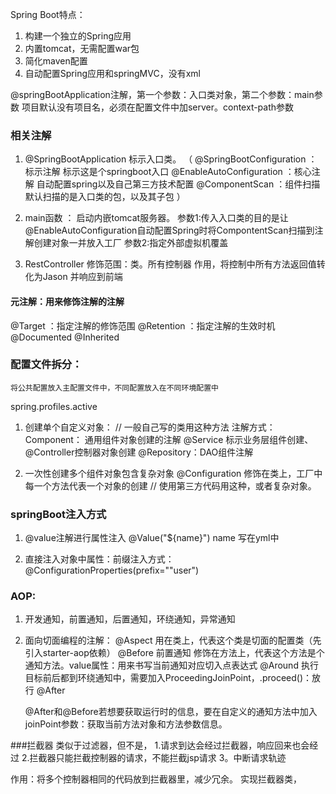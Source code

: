 Spring Boot特点：
1. 构建一个独立的Spring应用
2. 内置tomcat，无需配置war包
3. 简化maven配置
4. 自动配置Spring应用和springMVC，没有xml

@springBootApplication注解，第一个参数：入口类对象，第二个参数：main参数
项目默认没有项目名，必须在配置文件中加server。context-path参数
### 相关注解
1. @SpringBootApplication 标示入口类。
（
    @SpringBootConfiguration ：标示注解 标示这是个springboot入口
    @EnableAutoConfiguration ：核心注解 自动配置spring以及自己第三方技术配置
    @ComponentScan           ：组件扫描 默认扫描的是入口类的包，以及其子包
 ）
2. main函数 ：
   启动内嵌tomcat服务器。
   参数1:传入入口类的目的是让@EnableAutoConfiguration自动配置Spring时将CompontentScan扫描到注解创建对象一并放入工厂
   参数2:指定外部虚拟机覆盖
   
3. RestController
    修饰范围：类。所有控制器
   作用，将控制中所有方法返回值转化为Jason 并响应到前端
#### 元注解：用来修饰注解的注解
@Target    ：指定注解的修饰范围
@Retention ：指定注解的生效时机
@Documented
@Inherited

### 配置文件拆分：
    将公共配置放入主配置文件中，不同配置放入在不同环境配置中

 spring.profiles.active


1. 创建单个自定义对象： // 一般自己写的类用这种方法
    注解方式：Component： 通用组件对象创建的注解
            @Service 标示业务层组件创建、@Controller控制器对象创建 @Repository：DAO组件注解

2. 一次性创建多个组件对象包含复杂对象 @Configuration  修饰在类上，工厂中每一个方法代表一个对象的创建
   // 使用第三方代码用这种，或者复杂对象。 
   

### springBoot注入方式
1. @value注解进行属性注入 @Value("${name}") name 写在yml中

2. 直接注入对象中属性：前缀注入方式：@ConfigurationProperties(prefix=""user")

 ### AOP:
1. 开发通知，前置通知，后置通知，环绕通知，异常通知
2. 面向切面编程的注解：
    @Aspect  用在类上，代表这个类是切面的配置类（先引入starter-aop依赖）
    @Before  前置通知 修饰在方法上，代表这个方法是个通知方法。value属性：用来书写当前通知对应切入点表达式
    @Around  执行目标前后都到环绕通知中，需要加入ProceedingJoinPoint，.proceed()：放行
    @After

   @After和@Before若想要获取运行时的信息，要在自定义的通知方法中加入 joinPoint参数：获取当前方法对象和方法参数信息。

###拦截器 
    类似于过滤器，但不是，
    1.请求到达会经过拦截器，响应回来也会经过
    2.拦截器只能拦截控制器的请求，不能拦截jsp请求
    3。中断请求轨迹

作用：将多个控制器相同的代码放到拦截器里，减少冗余。
实现拦截器类， 